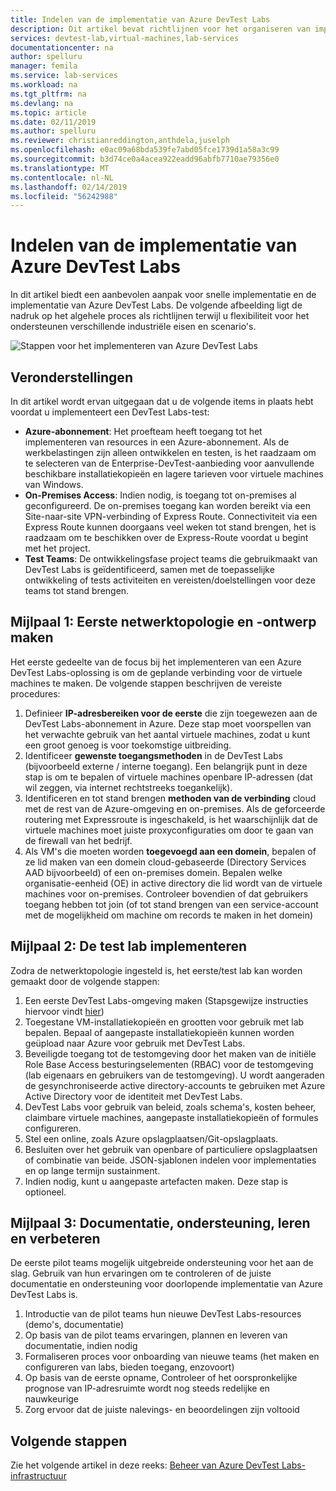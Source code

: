 ```yaml
---
title: Indelen van de implementatie van Azure DevTest Labs
description: Dit artikel bevat richtlijnen voor het organiseren van implementatie van Azure DevTest Labs in uw organisatie.
services: devtest-lab,virtual-machines,lab-services
documentationcenter: na
author: spelluru
manager: femila
ms.service: lab-services
ms.workload: na
ms.tgt_pltfrm: na
ms.devlang: na
ms.topic: article
ms.date: 02/11/2019
ms.author: spelluru
ms.reviewer: christianreddington,anthdela,juselph
ms.openlocfilehash: e0ac09a68bda539fe7abd05fce1739d1a58a3c99
ms.sourcegitcommit: b3d74ce0a4acea922eadd96abfb7710ae79356e0
ms.translationtype: MT
ms.contentlocale: nl-NL
ms.lasthandoff: 02/14/2019
ms.locfileid: "56242988"
---
```

# <a name="orchestrate-the-implementation-of-azure-devtest-labs"></a>Indelen van de implementatie van Azure DevTest Labs
In dit artikel biedt een aanbevolen aanpak voor snelle implementatie en de implementatie van Azure DevTest Labs. De volgende afbeelding ligt de nadruk op het algehele proces als richtlijnen terwijl u flexibiliteit voor het ondersteunen verschillende industriële eisen en scenario's.

![Stappen voor het implementeren van Azure DevTest Labs](./media/devtest-lab-guidance-orchestrate-implementation/implementation-steps.png)

## <a name="assumptions"></a>Veronderstellingen
In dit artikel wordt ervan uitgegaan dat u de volgende items in plaats hebt voordat u implementeert een DevTest Labs-test:

- **Azure-abonnement**: Het proefteam heeft toegang tot het implementeren van resources in een Azure-abonnement. Als de werkbelastingen zijn alleen ontwikkelen en testen, is het raadzaam om te selecteren van de Enterprise-DevTest-aanbieding voor aanvullende beschikbare installatiekopieën en lagere tarieven voor virtuele machines van Windows.
- **On-Premises Access**: Indien nodig, is toegang tot on-premises al geconfigureerd. De on-premises toegang kan worden bereikt via een Site-naar-site VPN-verbinding of Express Route. Connectiviteit via een Express Route kunnen doorgaans veel weken tot stand brengen, het is raadzaam om te beschikken over de Express-Route voordat u begint met het project.
- **Test Teams**: De ontwikkelingsfase project teams die gebruikmaakt van DevTest Labs is geïdentificeerd, samen met de toepasselijke ontwikkeling of tests activiteiten en vereisten/doelstellingen voor deze teams tot stand brengen.

## <a name="milestone-1-establish-initial-network-topology-and-design"></a>Mijlpaal 1: Eerste netwerktopologie en -ontwerp maken
Het eerste gedeelte van de focus bij het implementeren van een Azure DevTest Labs-oplossing is om de geplande verbinding voor de virtuele machines te maken. De volgende stappen beschrijven de vereiste procedures:

1. Definieer **IP-adresbereiken voor de eerste** die zijn toegewezen aan de DevTest Labs-abonnement in Azure. Deze stap moet voorspellen van het verwachte gebruik van het aantal virtuele machines, zodat u kunt een groot genoeg is voor toekomstige uitbreiding.
2. Identificeer **gewenste toegangsmethoden** in de DevTest Labs (bijvoorbeeld externe / interne toegang). Een belangrijk punt in deze stap is om te bepalen of virtuele machines openbare IP-adressen (dat wil zeggen, via internet rechtstreeks toegankelijk).
3. Identificeren en tot stand brengen **methoden van de verbinding** cloud met de rest van de Azure-omgeving en on-premises. Als de geforceerde routering met Expressroute is ingeschakeld, is het waarschijnlijk dat de virtuele machines moet juiste proxyconfiguraties om door te gaan van de firewall van het bedrijf.
4. Als VM's die moeten worden **toegevoegd aan een domein**, bepalen of ze lid maken van een domein cloud-gebaseerde (Directory Services AAD bijvoorbeeld) of een on-premises domein. Bepalen welke organisatie-eenheid (OE) in active directory die lid wordt van de virtuele machines voor on-premises. Controleer bovendien of dat gebruikers toegang hebben tot join (of tot stand brengen van een service-account met de mogelijkheid om machine om records te maken in het domein)

## <a name="milestone-2-deploy-the-pilot-lab"></a>Mijlpaal 2: De test lab implementeren
Zodra de netwerktopologie ingesteld is, het eerste/test lab kan worden gemaakt door de volgende stappen:

1. Een eerste DevTest Labs-omgeving maken (Stapsgewijze instructies hiervoor vindt [hier](https://github.com/Azure/fta-devops/blob/master/devtest-labs/articles/devtest-labs-walkthrough-it.md))
2. Toegestane VM-installatiekopieën en grootten voor gebruik met lab bepalen. Bepaal of aangepaste installatiekopieën kunnen worden geüpload naar Azure voor gebruik met DevTest Labs.
3. Beveiligde toegang tot de testomgeving door het maken van de initiële Role Base Access besturingselementen (RBAC) voor de testomgeving (lab eigenaars en gebruikers van de testomgeving). U wordt aangeraden de gesynchroniseerde active directory-accounts te gebruiken met Azure Active Directory voor de identiteit met DevTest Labs.
4. DevTest Labs voor gebruik van beleid, zoals schema's, kosten beheer, claimbare virtuele machines, aangepaste installatiekopieën of formules configureren.
5. Stel een online, zoals Azure opslagplaatsen/Git-opslagplaats.
6. Besluiten over het gebruik van openbare of particuliere opslagplaatsen of combinatie van beide. JSON-sjablonen indelen voor implementaties en op lange termijn sustainment.
7. Indien nodig, kunt u aangepaste artefacten maken. Deze stap is optioneel. 

## <a name="milestone-3-documentation-support-learn-and-improve"></a>Mijlpaal 3: Documentatie, ondersteuning, leren en verbeteren
De eerste pilot teams mogelijk uitgebreide ondersteuning voor het aan de slag. Gebruik van hun ervaringen om te controleren of de juiste documentatie en ondersteuning voor doorlopende implementatie van Azure DevTest Labs is.

1. Introductie van de pilot teams hun nieuwe DevTest Labs-resources (demo's, documentatie)
2. Op basis van de pilot teams ervaringen, plannen en leveren van documentatie, indien nodig
3. Formaliseren proces voor onboarding van nieuwe teams (het maken en configureren van labs, bieden toegang, enzovoort)
4. Op basis van de eerste opname, Controleer of het oorspronkelijke prognose van IP-adresruimte wordt nog steeds redelijke en nauwkeurige
5. Zorg ervoor dat de juiste nalevings- en beoordelingen zijn voltooid

## <a name="next-steps"></a>Volgende stappen
Zie het volgende artikel in deze reeks: [Beheer van Azure DevTest Labs-infrastructuur](devtest-lab-guidance-governance-resources.md)
